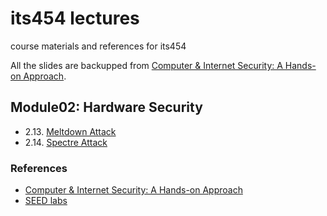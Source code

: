 # its454 lectures
course materials and references for its454

All the slides are backupped from [Computer & Internet Security: A Hands-on Approach](https://www.handsonsecurity.net).

## Module02: Hardware Security
* 2.13. [Meltdown Attack](./slides/13_14_MeltdownSpectre.pdf)
* 2.14. [Spectre Attack](./slides/13_14_MeltdownSpectre.pdf)

### References
* [Computer & Internet Security: A Hands-on Approach](https://www.handsonsecurity.net)
* [SEED labs](https://seedsecuritylabs.org/)